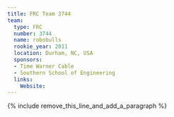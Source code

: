 ```yaml
---
title: FRC Team 3744
team:
  type: FRC
  number: 3744
  name: robobulls
  rookie_year: 2011
  location: Durham, NC, USA
  sponsors:
  - Time Warner Cable
  - Southern School of Engineering
  links:
    Website:
---
```


{% include remove_this_line_and_add_a_paragraph %}